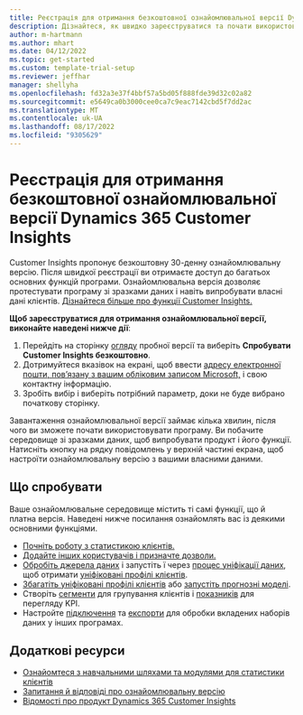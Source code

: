 ```yaml
---
title: Реєстрація для отримання безкоштовної ознайомлювальної версії Dynamics 365 Customer Insights
description: Дізнайтеся, як швидко зареєструватися та почати використовувати безкоштовну ознайомлювальну версію Customer Insights. Ознайомтеся з програмою, а також отримайте доступ до додаткових навчальних ресурсів.
author: m-hartmann
ms.author: mhart
ms.date: 04/12/2022
ms.topic: get-started
ms.custom: template-trial-setup
ms.reviewer: jeffhar
manager: shellyha
ms.openlocfilehash: fd32a3e37f4bbf57a5bd05f888fde39d32c02a82
ms.sourcegitcommit: e5649ca0b3000cee0ca7c9eac7142cbd5f7dd2ac
ms.translationtype: MT
ms.contentlocale: uk-UA
ms.lasthandoff: 08/17/2022
ms.locfileid: "9305629"
---
```

# <a name="sign-up-for-a-free-dynamics-365-customer-insights-trial"></a>Реєстрація для отримання безкоштовної ознайомлювальної версії Dynamics 365 Customer Insights

Customer Insights пропонує безкоштовну 30-денну ознайомлювальну версію. Після швидкої реєстрації ви отримаєте доступ до багатьох основних функцій програми. Ознайомлювальна версія дозволяє протестувати програму зі зразками даних і навіть випробувати власні дані клієнтів. [Дізнайтеся більше про функції Customer Insights.](overview.md)

**Щоб зареєструватися для отримання ознайомлювальної версії, виконайте наведені нижче дії**:

1. Перейдіть на сторінку [огляду](https://dynamics.microsoft.com/ai/customer-insights/) пробної версії та виберіть **Спробувати Customer Insights безкоштовно**.
1. Дотримуйтеся вказівок на екрані, щоб ввести [адресу електронної пошти, пов’язану з вашим обліковим записом Microsoft,](https://support.microsoft.com/windows/what-is-a-microsoft-account-4a7c48e9-ff5a-e9c6-5a5c-1a57d66c3bfa) і свою контактну інформацію.
1. Зробіть вибір і виберіть потрібний параметр, доки не буде вибрано початкову сторінку.

Завантаження ознайомлювальної версії займає кілька хвилин, після чого ви зможете почати використовувати програму. Ви побачите середовище зі зразками даних, щоб випробувати продукт і його функції. Натисніть кнопку на рядку повідомлень у верхній частині екрана, щоб настроїти ознайомлювальну версію з вашими власними даними.

## <a name="what-to-try"></a>Що спробувати

Ваше ознайомлювальне середовище містить ті самі функції, що й платна версія. Наведені нижче посилання ознайомлять вас із деякими основними функціями.

- [Почніть роботу з статистикою клієнтів.](get-started.md)
- [Додайте інших користувачів і призначте дозволи.](permissions.md)
- [Обробіть джерела даних](data-sources.md) і запустіть ї через [процес уніфікації даних](data-unification.md), щоб отримати [уніфіковані профілі клієнтів](customer-profiles.md).
- [Збагатіть уніфіковані профілі клієнтів](enrichment-hub.md) або [запустіть прогнозні моделі](predictions-overview.md).
- Створіть [сегменти](segments.md) для групування клієнтів і [показників](measures.md) для перегляду KPI.
- Настройте [підключення](connections.md) та [експорти](export-destinations.md) для обробки вкладених наборів даних у інших програмах.

## <a name="additional-resources"></a>Додаткові ресурси

- [Ознайомтеся з навчальними шляхами та модулями для статистики клієнтів](/learn/browse/?products=dynamics-cust-insights)
- [Запитання й відповіді про ознайомлювальну версію](trial-faq.md)
- [Відомості про продукт Dynamics 365 Customer Insights](https://dynamics.microsoft.com/ai/customer-insights/)
